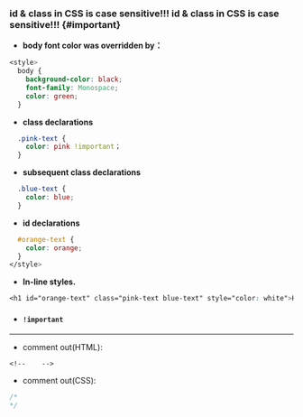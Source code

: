 ### id & class in CSS is case sensitive!!!        id & class in CSS is case sensitive!!! {#important}

* **body font color was overridden by：**

```css
<style>
  body {
    background-color: black;
    font-family: Monospace;
    color: green;
  }
```

* **class declarations**

```css
  .pink-text {
    color: pink !important；
  }
```

* **subsequent class declarations**

```css
  .blue-text {
    color: blue;
  }
```

* **id declarations**

```css
  #orange-text {
    color: orange;
  }
</style>
```

* **In-line styles.**

```css
<h1 id="orange-text" class="pink-text blue-text" style="color: white">Hello World!</h1>
```

* #### `!important`

---

* comment out\(HTML\):

```
<!--    -->
```

* comment out\(CSS\):

```css
/*
*/
```



